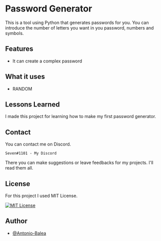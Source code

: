 # Password Generator

This is a tool using Python that generates passwords for you. You can introduce the number of letters you want in you password, numbers and symbols.

## Features

- It can create a complex password 

## What it uses

- RANDOM

## Lessons Learned

I made this project for learning how to make my first password generator.

## Contact
You can contact me on Discord. 
```
Seven#1101 - My Discord
```
There you can make suggestions or leave feedbacks for my projects. I'll read them all.

## License

For this project I used MIT License.

[![MIT License](https://img.shields.io/badge/License-MIT-green.svg)](https://choosealicense.com/licenses/mit/)

## Author

- [@Antonio-Balea](https://github.com/Antonio-Balea)